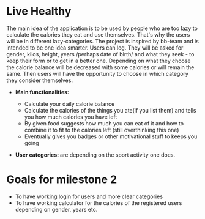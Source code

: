 Live Healthy
============
The main idea of the application is to be used by people who are too lazy to calculate the calories they eat and use themselves.
That's why the users will be in different lazy-categories. The project is inspired by bb-team and is intended to be one idea smarter.
Users can log. They will be asked for gender, kilos, height, years /perhaps date of birth/ and what they seek - to keep their form or
to get in a better one. Depending on what they choose the calorie balance will be decreased with some calories or will remain the same.
Then users will have the opportunity to choose in which category they consider themselves.

* <b> Main functionalities: </b>

  * Calculate your daily calorie balance 
  * Calculate the calories of the things you ate(if you list them) and tells you how much calories you have left
  * By given food suggests how much you can eat of it and how to combine it to fit to the calories left (still overthinking this one)
  * Eventually gives you badges or other motivational stuff to keeps you going

* <b> User categories: </b> are depending on the sport activity one does.

Goals for milestone 2
==============
  * To have working login for users and more clear categories
  * To have working calculator for the calories of the registered users depending on gender, years etc.

